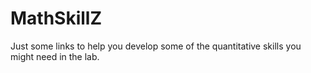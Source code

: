 # MathSkillZ
Just some links to help you develop some of the quantitative skills you might need in the lab.
